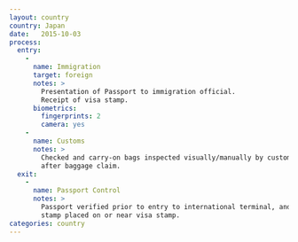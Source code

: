 ```yaml
---
layout: country
country: Japan
date:   2015-10-03
process:
  entry:
    -
      name: Immigration
      target: foreign
      notes: >
        Presentation of Passport to immigration official.
        Receipt of visa stamp.
      biometrics:
        fingerprints: 2
        camera: yes
    -
      name: Customs
      notes: >
        Checked and carry-on bags inspected visually/manually by customs official
        after baggage claim.
  exit:
    -
      name: Passport Control
      notes: >
        Passport verified prior to entry to international terminal, and departure
        stamp placed on or near visa stamp.
categories: country
---
```

